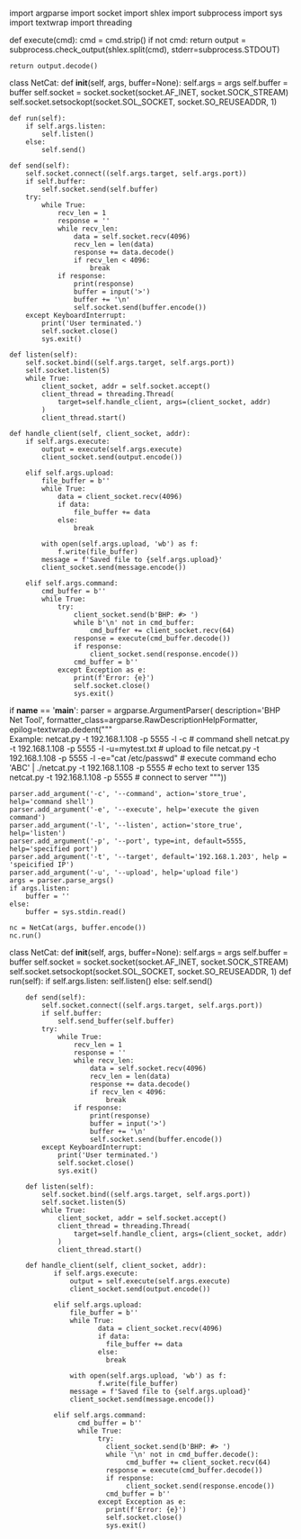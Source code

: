 import argparse
import socket
import shlex
import subprocess
import sys
import textwrap
import threading

def execute(cmd):
    cmd = cmd.strip()
    if not cmd:
        return
    output = subprocess.check_output(shlex.split(cmd), stderr=subprocess.STDOUT)

    return output.decode()

class NetCat:
    def __init__(self, args, buffer=None):
        self.args = args
        self.buffer = buffer
        self.socket = socket.socket(socket.AF_INET, socket.SOCK_STREAM)
        self.socket.setsockopt(socket.SOL_SOCKET, socket.SO_REUSEADDR, 1)

    def run(self):
        if self.args.listen:
            self.listen()
        else:
            self.send()

    def send(self):
        self.socket.connect((self.args.target, self.args.port))
        if self.buffer:
            self.socket.send(self.buffer)
        try:
            while True:
                recv_len = 1
                response = ''
                while recv_len:
                    data = self.socket.recv(4096)
                    recv_len = len(data)
                    response += data.decode()
                    if recv_len < 4096:
                        break
                if response:
                    print(response)
                    buffer = input('>')
                    buffer += '\n'
                    self.socket.send(buffer.encode())
        except KeyboardInterrupt:
            print('User terminated.')
            self.socket.close()
            sys.exit()

    def listen(self):
        self.socket.bind((self.args.target, self.args.port))
        self.socket.listen(5)
        while True:
            client_socket, addr = self.socket.accept()
            client_thread = threading.Thread(
                target=self.handle_client, args=(client_socket, addr)
            )
            client_thread.start()

    def handle_client(self, client_socket, addr):
        if self.args.execute:
            output = execute(self.args.execute)
            client_socket.send(output.encode())

        elif self.args.upload:
            file_buffer = b''
            while True:
                data = client_socket.recv(4096)
                if data:
                    file_buffer += data
                else:
                    break

            with open(self.args.upload, 'wb') as f:
                f.write(file_buffer)
            message = f'Saved file to {self.args.upload}'
            client_socket.send(message.encode())

        elif self.args.command:
            cmd_buffer = b''
            while True:
                try:
                    client_socket.send(b'BHP: #> ')
                    while b'\n' not in cmd_buffer:
                        cmd_buffer += client_socket.recv(64)
                    response = execute(cmd_buffer.decode())
                    if response:
                        client_socket.send(response.encode())
                    cmd_buffer = b''
                except Exception as e:
                    print(f'Error: {e}')
                    self.socket.close()
                    sys.exit()

if __name__ == '__main__':
    parser = argparse.ArgumentParser(
    description='BHP Net Tool',
    formatter_class=argparse.RawDescriptionHelpFormatter,
    epilog=textwrap.dedent("""\
        Example:
            netcat.py -t 192.168.1.108 -p 5555 -l -c                  # command shell
            netcat.py -t 192.168.1.108 -p 5555 -l -u=mytest.txt       # upload to file
            netcat.py -t 192.168.1.108 -p 5555 -l -e="cat /etc/passwd"  # execute command
            echo 'ABC' | ./netcat.py -t 192.168.1.108 -p 5555         # echo text to server 135
            netcat.py -t 192.168.1.108 -p 5555                        # connect to server
    """))


    parser.add_argument('-c', '--command', action='store_true', help='command shell')
    parser.add_argument('-e', '--execute', help='execute the given command')
    parser.add_argument('-l', '--listen', action='store_true', help='listen')
    parser.add_argument('-p', '--port', type=int, default=5555, help='specified port')
    parser.add_argument('-t', '--target', default='192.168.1.203', help = 'speicified IP')
    parser.add_argument('-u', '--upload', help='upload file')
    args = parser.parse_args()
    if args.listen:
        buffer = ''
    else:
        buffer = sys.stdin.read()

    nc = NetCat(args, buffer.encode())
    nc.run()
  
class NetCat:
    def __init__(self, args, buffer=None):
        self.args = args
        self.buffer = buffer
        self.socket = socket.socket(socket.AF_INET, socket.SOCK_STREAM)
        self.socket.setsockopt(socket.SOL_SOCKET, socket.SO_REUSEADDR, 1)
        def run(self):
            if self.args.listen:
                self.listen()
            else:
                self.send()

        def send(self):
            self.socket.connect((self.args.target, self.args.port))
            if self.buffer:
                self.send_buffer(self.buffer)
            try:
                while True:
                    recv_len = 1
                    response = ''
                    while recv_len:
                        data = self.socket.recv(4096)
                        recv_len = len(data)
                        response += data.decode()
                        if recv_len < 4096:
                            break
                    if response:
                        print(response)
                        buffer = input('>')
                        buffer += '\n'
                        self.socket.send(buffer.encode())
            except KeyboardInterrupt:
                print('User terminated.')
                self.socket.close()
                sys.exit()
           
        def listen(self):
            self.socket.bind((self.args.target, self.args.port))
            self.socket.listen(5)
            while True:
                client_socket, addr = self.socket.accept()
                client_thread = threading.Thread(
                    target=self.handle_client, args=(client_socket, addr)
                )
                client_thread.start()
            
        def handle_client(self, client_socket, addr):
               if self.args.execute:
                   output = self.execute(self.args.execute)
                   client_socket.send(output.encode())

               elif self.args.upload:
                   file_buffer = b''
                   while True:
                          data = client_socket.recv(4096)
                          if data:
                            file_buffer += data
                          else:
                            break
                          
                   with open(self.args.upload, 'wb') as f:
                          f.write(file_buffer)
                   message = f'Saved file to {self.args.upload}'
                   client_socket.send(message.encode())
                   
               elif self.args.command:
                     cmd_buffer = b''
                     while True:
                          try:
                            client_socket.send(b'BHP: #> ')
                            while '\n' not in cmd_buffer.decode():
                                 cmd_buffer += client_socket.recv(64)
                            response = execute(cmd_buffer.decode())
                            if response:
                                 client_socket.send(response.encode())
                            cmd_buffer = b''
                          except Exception as e:
                            print(f'Error: {e}')
                            self.socket.close()
                            sys.exit()
                        
